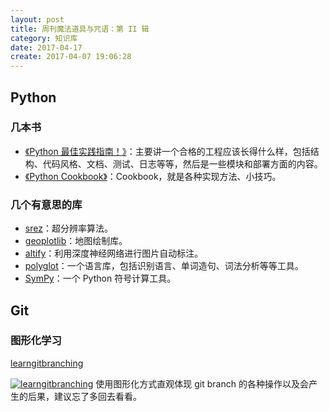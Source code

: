 ```yaml
---
layout: post
title: 周刊魔法道具与咒语：第 II 辑
category: 知识库
date: 2017-04-17
create: 2017-04-07 19:06:28
---
```



## Python

### 几本书
* [《Python 最佳实践指南！》](http://pythonguidecn.readthedocs.io/zh/latest/)：主要讲一个合格的工程应该长得什么样，包括结构、代码风格、文档、测试、日志等等，然后是一些模块和部署方面的内容。
* [《Python Cookbook》](http://python3-cookbook.readthedocs.io/zh_CN/latest/)：Cookbook，就是各种实现方法、小技巧。

### 几个有意思的库
* [srez](https://github.com/david-gpu/srez)：超分辨率算法。
* [geoplotlib](https://github.com/andrea-cuttone/geoplotlib)：地图绘制库。
* [altify](https://github.com/ParhamP/altify)：利用深度神经网络进行图片自动标注。
* [polyglot](http://polyglot.readthedocs.io/en/latest/)：一个语言库，包括识别语言、单词造句、词法分析等等工具。
* [SymPy](http://docs.sympy.org/latest/index.htmlhttp://docs.sympy.org/latest/index.html)：一个 Python 符号计算工具。

## Git

### 图形化学习
[learngitbranching](http://learngitbranching.js.org/)

[![learngitbranching](https://ooo.0o0.ooo/2017/04/07/58e78f27476e4.png)](http://learngitbranching.js.org/)
使用图形化方式直观体现 git branch 的各种操作以及会产生的后果，建议忘了多回去看看。

